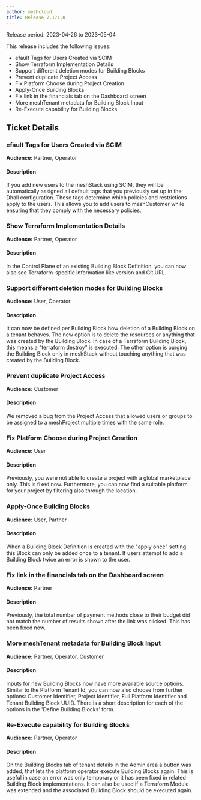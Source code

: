 ```yaml
---
author: meshcloud
title: Release 7.171.0
---
```


Release period: 2023-04-26 to 2023-05-04

This release includes the following issues:
* efault Tags for Users Created via SCIM
* Show Terraform Implementation Details
* Support different deletion modes for Building Blocks
* Prevent duplicate Project Access
* Fix Platform Choose during Project Creation
* Apply-Once Building Blocks
* Fix link in the financials tab on the Dashboard screen
* More meshTenant metadata for Building Block Input
* Re-Execute capability for Building Blocks
<!--truncate-->

## Ticket Details
### efault Tags for Users Created via SCIM
**Audience:** Partner, Operator<br>

#### Description
If you add new users to the meshStack using SCIM, they will be automatically
assigned all default tags that you previously set up in the Dhall
configuration. These tags determine which policies and restrictions apply to
the users. This allows you to add users to meshCustomer while ensuring that
they comply with the necessary policies.

### Show Terraform Implementation Details
**Audience:** Partner, Operator<br>

#### Description
In the Control Plane of an existing Building Block Definition, you can now also see Terraform-specific information like
version and Git URL.

### Support different deletion modes for Building Blocks
**Audience:** User, Operator<br>

#### Description
It can now be defined per Building Block how deletion of a Building Block on a tenant behaves. The new option is
to delete the resources or anything that was created by the Building Block. In case of a Terraform Building Block,
this means a "terraform destroy" is executed. The other option is purging the Building Block only in meshStack
without touching anything that was created by the Building Block.

### Prevent duplicate Project Access
**Audience:** Customer<br>

#### Description
We removed a bug from the Project Access that allowed users or groups to be assigned
to a meshProject multiple times with the same role.

### Fix Platform Choose during Project Creation
**Audience:** User<br>

#### Description
Previously, you were not able to create a project with a global marketplace only. This is fixed now.
Furthermore, you can now find a suitable platform for your project by filtering also through the location.

### Apply-Once Building Blocks
**Audience:** User, Partner<br>

#### Description
When a Building Block Definition is created with the "apply once" setting this Block
can only be added once to a tenant. If users attempt to add a Building Block twice an 
error is shown to the user.

### Fix link in the financials tab on the Dashboard screen
**Audience:** Partner<br>

#### Description
Previously, the total number of payment methods close to their budget did not
match the number of results shown after the link was clicked. This has been
fixed now.

### More meshTenant metadata for Building Block Input
**Audience:** Partner, Operator, Customer<br>

#### Description
Inputs for new Building Blocks now have more available source options.
Similar to the Platform Tenant Id, you can now also choose from further options:
Customer Identifier, Project Identifier, Full Platform Identifier and
Tenant Building Block UUID. There is a short description for each of the options
in the 'Define Building Blocks' form.

### Re-Execute capability for Building Blocks
**Audience:** Partner, Operator<br>

#### Description
On the Building Blocks tab of tenant details in the Admin area a button was added, 
that lets the platform operator execute Building Blocks again.
This is useful in case an error was only temporary or it has been fixed in 
related Building Block implementations. It can also be used if a Terraform
Module was extended and the associated Building Block should be executed again.

